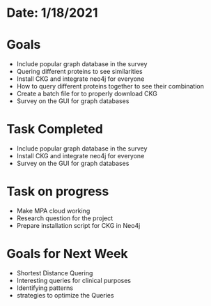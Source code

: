 # Date: 1/18/2021
# Goals 
* Include popular graph database in the survey
* Quering different proteins to see similarities
* Install CKG and integrate neo4j  for everyone 
* How to query different proteins together to see their combination
* Create a batch file for to properly download CKG
* Survey on the GUI for graph databases

# Task Completed
* Include popular graph database in the survey
* Install CKG and integrate neo4j  for everyone 
* Survey on the GUI for graph databases


# Task on progress
* Make MPA cloud working
* Research question for the project
* Prepare installation script for CKG in Neo4j

# Goals for Next Week
* Shortest Distance Quering
* Interesting queries for clinical purposes
* Identifying patterns
* strategies to optimize the Queries


